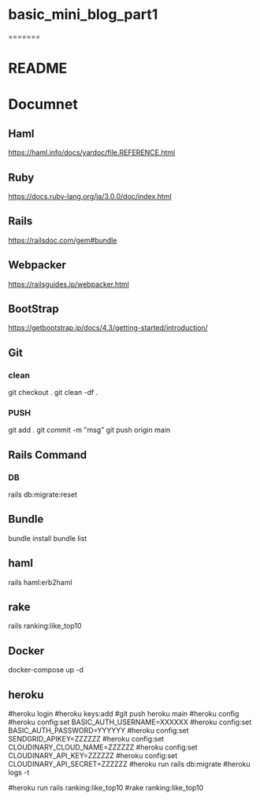 # basic_mini_blog_part1
=======
# README

# Documnet
## Haml
https://haml.info/docs/yardoc/file.REFERENCE.html

## Ruby
https://docs.ruby-lang.org/ja/3.0.0/doc/index.html

## Rails
https://railsdoc.com/gem#bundle 

## Webpacker
https://railsguides.jp/webpacker.html

## BootStrap
https://getbootstrap.jp/docs/4.3/getting-started/introduction/

## Git
### clean
git checkout .
git clean -df .

### PUSH
git add .
git commit -m "msg"
git push origin main

## Rails Command
### DB
rails db:migrate:reset

## Bundle
bundle install
bundle list

## haml
rails haml:erb2haml

## rake
rails ranking:like_top10

## Docker
docker-compose up -d

## heroku 
#heroku login
#heroku keys:add
#git push heroku main
#heroku config
#heroku config:set BASIC_AUTH_USERNAME=XXXXXX
#heroku config:set BASIC_AUTH_PASSWORD=YYYYYY
#heroku config:set SENDGRID_APIKEY=ZZZZZZ
#heroku config:set CLOUDINARY_CLOUD_NAME=ZZZZZZ
#heroku config:set CLOUDINARY_API_KEY=ZZZZZZ
#heroku config:set CLOUDINARY_API_SECRET=ZZZZZZ
#heroku run rails db:migrate
#heroku logs -t 

#heroku run rails ranking:like_top10
#rake ranking:like_top10

